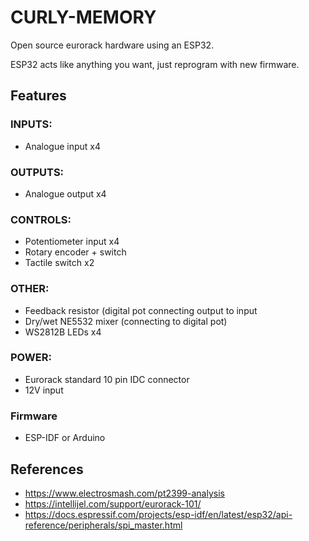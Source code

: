 # CURLY-MEMORY

Open source eurorack hardware using an ESP32.

ESP32 acts like anything you want, just reprogram with new firmware.

## Features

### INPUTS:
 - Analogue input x4

### OUTPUTS:
 - Analogue output x4

### CONTROLS:
 - Potentiometer input x4
 - Rotary encoder + switch
 - Tactile switch x2

### OTHER:
 - Feedback resistor (digital pot connecting output to input
 - Dry/wet NE5532 mixer (connecting to digital pot)
 - WS2812B LEDs x4

### POWER:
 - Eurorack standard 10 pin IDC connector
 - 12V input

### Firmware
 - ESP-IDF or Arduino

## References

- https://www.electrosmash.com/pt2399-analysis
- https://intellijel.com/support/eurorack-101/
- https://docs.espressif.com/projects/esp-idf/en/latest/esp32/api-reference/peripherals/spi_master.html


